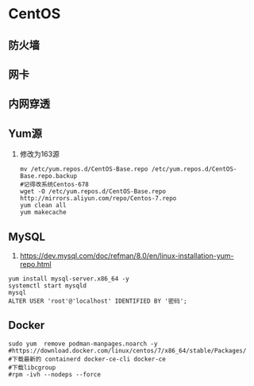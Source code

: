 # CentOS

## 防火墙

## 网卡

## 内网穿透

## Yum源

1. 修改为163源

   ```shell
   mv /etc/yum.repos.d/CentOS-Base.repo /etc/yum.repos.d/CentOS-Base.repo.backup
   #记得改系统Centos-678
   wget -O /etc/yum.repos.d/CentOS-Base.repo http://mirrors.aliyun.com/repo/Centos-7.repo
   yum clean all
   yum makecache
   ```

## MySQL

1. https://dev.mysql.com/doc/refman/8.0/en/linux-installation-yum-repo.html

```
yum install mysql-server.x86_64 -y
systemctl start mysqld
mysql
ALTER USER 'root'@'localhost' IDENTIFIED BY '密码';

```

## Docker

```shell
sudo yum  remove podman-manpages.noarch -y
#https://download.docker.com/linux/centos/7/x86_64/stable/Packages/
#下载最新的 containerd docker-ce-cli docker-ce 
#下载libcgroup
#rpm -ivh --nodeps --force
```

